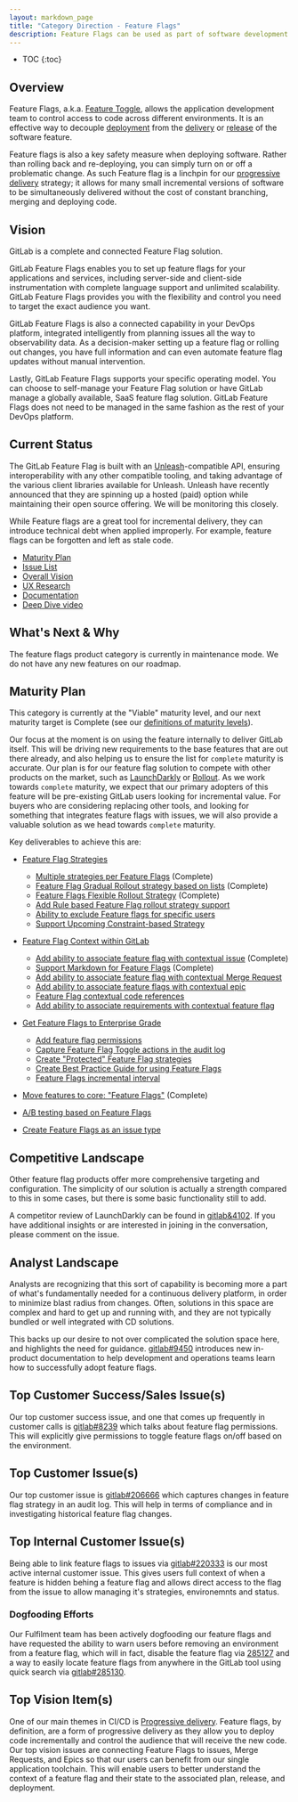 ```yaml
---
layout: markdown_page
title: "Category Direction - Feature Flags"
description: Feature Flags can be used as part of software development to enable a feature to be tested even before it is completed and ready for release. Learn more!
---
```


- TOC
{:toc}

## Overview

Feature Flags, a.k.a. [Feature Toggle](https://en.wikipedia.org/wiki/Feature_toggle), allows the application development team to control access to code across different environments. It is an effective way to decouple [deployment](/direction/delivery/) from the [delivery](https://martinfowler.com/delivery.html) or [release](https://www.bmc.com/blogs/software-deployment-vs-release/) of the software feature.

Feature flags is also a key safety measure when deploying software. Rather than rolling back and re-deploying, you can simply turn on or off a problematic change. As such
Feature flag is a linchpin for our [progressive delivery](/direction/ops/#progressive-delivery-and-deployment) strategy; it allows  for many small incremental versions of software to be simultaneously delivered without the cost of constant branching, merging and deploying code.

## Vision
GitLab is a complete and connected Feature Flag solution. 

GitLab Feature Flags enables you to set up feature flags for your applications and services, including server-side and client-side instrumentation with complete language support and unlimited scalability. GitLab Feature Flags provides you with the flexibility and control you need to target the exact audience you want. 

GitLab Feature Flags is also a connected capability in your DevOps platform, integrated intelligently from planning issues all the way to observability data. As a decision-maker setting up a feature flag or rolling out changes, you have full information and can even automate feature flag updates without manual intervention.

Lastly, GitLab Feature Flags supports your specific operating model. You can choose to self-manage your Feature Flag solution or have GitLab manage a globally available, SaaS feature flag solution. GitLab Feature Flags does not need to be managed in the same fashion as the rest of your DevOps platform.

## Current Status

The GitLab Feature Flag is built with an [Unleash](https://github.com/Unleash/unleash)-compatible
API, ensuring interoperability with any other compatible tooling,
and taking advantage of the various client libraries available for
Unleash. Unleash have recently announced that they are spinning up a hosted (paid) option while maintaining their open source offering. We will be monitoring this closely. 

While Feature flags are a great tool for incremental delivery, they can introduce technical debt when applied improperly. For example, feature flags can be forgotten and left as stale code.

- [Maturity Plan](#maturity-plan)
- [Issue List](https://gitlab.com/groups/gitlab-org/-/issues?scope=all&utf8=%E2%9C%93&state=opened&label_name[]=Category%3AFeature%20Flags)
- [Overall Vision](/direction/ops/#release)
- [UX Research](https://gitlab.com/gitlab-org/ux-research/-/issues?scope=all&utf8=%E2%9C%93&state=opened&label_name[]=devops%3A%3Arelease&label_name[]=Category%3AFeature%20Flags)
- [Documentation](https://docs.gitlab.com/ee/operations/feature_flags.html)
- [Deep Dive video](https://www.youtube.com/watch?v=wrbfyTtDA8w&feature=youtu.be)

## What's Next & Why

The feature flags product category is currently in maintenance mode. We do not have any new features on our roadmap.

## Maturity Plan

This category is currently at the "Viable" maturity level, and our next maturity target is Complete (see our [definitions of maturity levels](/direction/#maturity)).

Our focus at the moment is on using the feature internally to deliver GitLab itself. This will be driving new requirements to the base features that are out there already, and also helping us to ensure the list for `complete` maturity is accurate. Our plan is for our feature flag solution to compete with other products on the market, such as [LaunchDarkly](https://launchdarkly.com/) or [Rollout](https://rollout.io/). As we work towards `complete` maturity, we expect that our primary adopters of this feature will be pre-existing GitLab users looking for incremental value. For buyers who are considering replacing other tools, and looking for something that integrates feature flags with issues, we will also provide a valuable solution as we head towards `complete` maturity.

Key deliverables to achieve this are:

- [Feature Flag Strategies](https://gitlab.com/groups/gitlab-org/-/epics/3978)
  - [Multiple strategies per Feature Flags](https://gitlab.com/gitlab-org/gitlab/issues/35554) (Complete)
  - [Feature Flag Gradual Rollout strategy based on lists](https://gitlab.com/gitlab-org/gitlab/issues/13308) (Complete)
  - [Feature Flags Flexible Rollout Strategy](https://gitlab.com/gitlab-org/gitlab/-/issues/36380) (Complete)
  - [Add Rule based Feature Flag rollout strategy support](https://gitlab.com/gitlab-org/gitlab/issues/33315)
  - [Ability to exclude Feature flags for specific users](https://gitlab.com/gitlab-org/gitlab/-/issues/14667)
  - [Support Upcoming Constraint-based Strategy](https://gitlab.com/gitlab-org/gitlab/-/issues/13854#note_430513413)

- [Feature Flag Context within GitLab](https://gitlab.com/groups/gitlab-org/-/epics/3977)
  - [Add ability to associate feature flag with contextual issue](https://gitlab.com/gitlab-org/gitlab/-/issues/26456) (Complete)
  - [Support Markdown for Feature Flags](https://gitlab.com/gitlab-org/gitlab/-/issues/320735) (Complete)
  - [Add ability to associate feature flag with contextual Merge Request](https://gitlab.com/gitlab-org/gitlab/-/issues/33615)
  - [Add ability to associate feature flags with contextual epic](https://gitlab.com/gitlab-org/gitlab/-/issues/33578)
  - [Feature Flag contextual code references](https://gitlab.com/gitlab-org/gitlab/-/issues/238540)
  - [Add ability to associate requirements with contextual feature flag](https://gitlab.com/gitlab-org/gitlab/-/issues/230616)

- [Get Feature Flags to Enterprise Grade](https://gitlab.com/groups/gitlab-org/-/epics/3976)
  - [Add feature flag permissions](https://gitlab.com/gitlab-org/gitlab/issues/8239)
  - [Capture Feature Flag Toggle actions in the audit log](https://gitlab.com/gitlab-org/gitlab/-/issues/224953)
  - [Create "Protected" Feature Flag strategies](https://gitlab.com/gitlab-org/gitlab/-/issues/230614)
  - [Create Best Practice Guide for using Feature Flags](https://gitlab.com/gitlab-org/gitlab/-/issues/230629)
  - [Feature Flags incremental interval](https://gitlab.com/gitlab-org/gitlab/-/issues/267109)

- [Move features to core: "Feature Flags"](https://gitlab.com/gitlab-org/gitlab/-/issues/212318) (Complete)
- [A/B testing based on Feature Flags](https://gitlab.com/gitlab-org/gitlab/issues/34813)
- [Create Feature Flags as an issue type](https://gitlab.com/groups/gitlab-org/-/epics/4507)

## Competitive Landscape

Other feature flag products offer more comprehensive targeting and
configuration. The simplicity of our solution is actually a strength
compared to this in some cases, but there is some basic functionality
still to add. 

A competitor review of LaunchDarkly can be found in [gitlab&4102](https://gitlab.com/groups/gitlab-org/-/epics/4102). If you have additional 
insights or are interested in joining in the conversation, please comment on the issue. 

## Analyst Landscape

Analysts are recognizing that this sort of capability is becoming
more a part of what's fundamentally needed for a continuous delivery
platform, in order to minimize blast radius from changes. Often,
solutions in this space are complex and hard to get up and running
with, and they are not typically bundled or well integrated with CD
solutions. 

This backs up our desire to not over complicated the solution space
here, and highlights the need for guidance. [gitlab#9450](https://gitlab.com/gitlab-org/gitlab/issues/9450)
introduces new in-product documentation to help development and
operations teams learn how to successfully adopt feature flags.

## Top Customer Success/Sales Issue(s)

Our top customer success issue, and one that comes up frequently in customer calls is [gitlab#8239](https://gitlab.com/gitlab-org/gitlab/-/issues/8239) which talks about feature flag permissions. This will explicitly give permissions to toggle feature flags on/off based on the environment. 

## Top Customer Issue(s)

Our top customer issue is [gitlab#206666](https://gitlab.com/gitlab-org/gitlab/-/issues/206666) which captures changes in feature flag strategy in an audit log. This will help in terms of compliance and in investigating historical feature flag changes.

## Top Internal Customer Issue(s)

Being able to link feature flags to issues via [gitlab#220333](https://gitlab.com/gitlab-org/gitlab/-/issues/220333) is our most active internal customer issue. This gives users full context of when a feature is hidden behing a feature flag and allows direct access to the flag from the issue to allow managing it's strategies, environemnts and status. 

### Dogfooding Efforts

Our Fulfilment team has been actively dogfooding our feature flags and have requested the ability to warn users before removing an environment from a feature flag, which will in fact, disable the feature flag via [285127](https://gitlab.com/gitlab-org/gitlab/-/issues/285127) and a way to easily locate feature flags from anywhere in the GitLab tool using quick search via [gitlab#285130](https://gitlab.com/gitlab-org/gitlab/-/issues/285130).
## Top Vision Item(s)

One of our main themes in CI/CD is [Progressive delivery](https://about.gitlab.com/direction/ops/#progressive-delivery). Feature flags, by definition, are a form of progressive delivery as they allow you to deploy code incrementally and control the audience that will receive the new code. Our top vision issues are connecting Feature Flags to issues, Merge Requests, and Epics so that our users can benefit from our single application toolchain. This will enable users to better understand the context of a feature flag and their state to the associated plan, release, and deployment.
